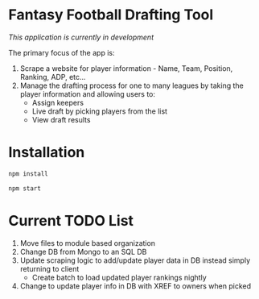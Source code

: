 # Fantasy Football Drafting Tool

*This application is currently in development*

The primary focus of the app is:

1. Scrape a website for player information - Name, Team, Position, Ranking, ADP, etc...
2. Manage the drafting process for one to many leagues by taking the player information and allowing users to:
	* Assign keepers
	* Live draft by picking players from the list
	* View draft results

# Installation

```javascript
npm install
```
```javascript
npm start
```

# Current TODO List

1. Move files to module based organization
2. Change DB from Mongo to an SQL DB
3. Update scraping logic to add/update player data in DB instead simply returning to client
	* Create batch to load updated player rankings nightly
4. Change to update player info in DB with XREF to owners when picked

